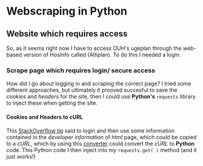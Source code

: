 # Webscraping in Python
## Website which requires access
So, as  it seems right now I have to access OUH's ugeplan through the web-based version of HosInfo called (Altiplan).
To do this I needed a login.

### Scrape page which requires login/ secure access
How did I go about logging in and scraping the correct page? I tried some different approaches, but ultimately it prooved succesful to save the *cookies* and *headers* for the site, then I could use **Python's** `requests` library to inject these when getting the site.

#### Cookies and Headers to cURL
This [StackOverflow tip](https://stackoverflow.com/questions/23102833/how-to-scrape-a-website-which-requires-login-using-python-and-beautifulsoup#:~:text=64-,There,-is%20a%20simpler) said to login and then use some information contained in the *developer information* of *html* page, which could be copied to a *cURL*, which by using this [converter](https://curlconverter.com/) could convert the *cURL* to **Python** code. This Python code I then inject into my `requests.get( )` method (and it just works!)

